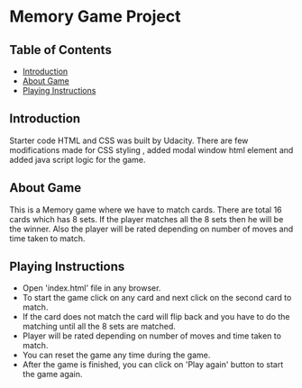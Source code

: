 # Memory Game Project

## Table of Contents

* [Introduction](#introduction)
* [About Game](#aboutMe)
* [Playing Instructions](#playingInstructions)


## Introduction

Starter code HTML and CSS was built by Udacity. There are few modifications made for CSS styling , added modal window html element and added java script logic for the game.

## About Game

This is a Memory game where we have to match cards. There are total 16 cards which has 8 sets.
If the player matches all the 8 sets then he will be the winner. Also the player will be rated depending on number of moves and time taken to match.


## Playing Instructions

* Open 'index.html' file in any browser.
* To start the game click on any card and next click on the second card to match.
* If the card does not match the card will flip back and you have to do the matching until all the 8 sets are matched.
* Player will be rated depending on number of moves and time taken to match.
* You can reset the game any time during the game.
* After the game is finished, you can click on 'Play again' button to start the game again.


